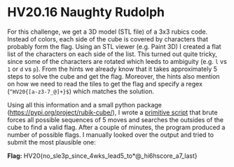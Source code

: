 # HV20.16 Naughty Rudolph

For this challenge, we get a 3D model (STL file) of a 3x3 rubics code. Instead of colors, each side of the cube is covered by characters that probably form the flag. Using an STL viewer (e.g. Paint 3D) I created a flat list of the characters on each side of the list. This turned out quite tricky, since some of the characters are rotated which leeds to ambiguity (e.g. `l` vs `1` or `d` vs `p`). From the hints we already know that it takes approximately 5 steps to solve the cube and get the flag. Moreover, the hints also mention on how we need to read the tiles to get the flag and specify a regex (`^HV20{[a-z3-7_@]+}$`) which matches the solution.

Using all this information and a small python package (https://pypi.org/project/rubik-cube/), I wrote a [primitive script](./brute-force.py) that brute forces all possible sequences of 5 moves and searches the outsides of the cube to find a valid flag. After a couple of minutes, the program produced a number of possible flags. I manually looked over the output and tried to submit the most plausible one:

**Flag:** HV20{no_sle3p_since_4wks_lead5_to\*@\_hi6hscore_a7_last}

